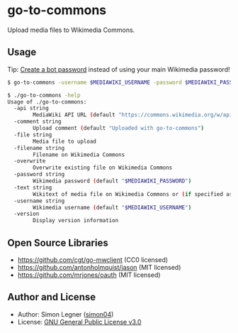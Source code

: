 # go-to-commons

Upload media files to Wikimedia Commons.

## Usage

Tip: [Create a bot password](https://commons.wikimedia.org/wiki/Special:BotPasswords?wpappId=go-to-commons) instead of using your main Wikimedia password!

```sh
$ go-to-commons -username $MEDIAWIKI_USERNAME -password $MEDIAWIKI_PASSWORD -file go-to-commons.png -filename go-to-commons.png -text "=={{int:filedesc}}==\n..."
```

```sh
$ ./go-to-commons -help
Usage of ./go-to-commons:
  -api string
        MediaWiki API URL (default "https://commons.wikimedia.org/w/api.php")
  -comment string
        Upload comment (default "Uploaded with go-to-commons")
  -file string
        Media file to upload
  -filename string
        Filename on Wikimedia Commons
  -overwrite
        Overwrite existing file on Wikimedia Commons
  -password string
        Wikimedia password (default "$MEDIAWIKI_PASSWORD")
  -text string
        Wikitext of media file on Wikimedia Commons or (if specified as @file.txt, the text is read from file.txt)
  -username string
        Wikimedia username (default "$MEDIAWIKI_USERNAME")
  -version
        Display version information
```

## Open Source Libraries

- https://github.com/cgt/go-mwclient (CC0 licensed)
- https://github.com/antonholmquist/jason (MIT licensed)
- https://github.com/mrjones/oauth (MIT licensed)

## Author and License

- Author: Simon Legner ([simon04](https://github.com/simon04))
- License: [GNU General Public License v3.0](https://www.gnu.org/licenses/gpl.html)
